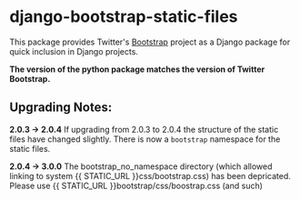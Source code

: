 # django-bootstrap-static-files
This package provides Twitter's <a href='http://getbootstrap.com/'>Bootstrap</a> project as a Django package for quick inclusion in Django projects.

**The version of the python package matches the version of Twitter Bootstrap.**

## Upgrading Notes:

**2.0.3 -> 2.0.4** If upgrading from 2.0.3 to 2.0.4 the structure of the static files have changed slightly. There is now a `bootstrap` namespace for the static files.

**2.0.4 -> 3.0.0** The bootstrap\_no\_namespace directory (which allowed linking to system {{ STATIC\_URL }}css/bootstrap.css) has been depricated. Please use {{ STATIC\_URL }}bootstrap/css/boostrap.css (and such)
